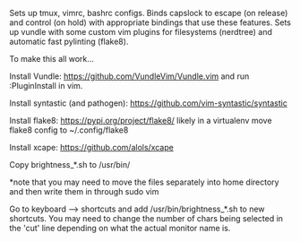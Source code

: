 Sets up tmux, vimrc, bashrc configs.
Binds capslock to escape (on release) and control (on hold) with appropriate
bindings that use these features. Sets up vundle with some custom vim plugins
for filesystems (nerdtree) and automatic fast pylinting (flake8).


To make this all work...

Install Vundle: https://github.com/VundleVim/Vundle.vim
	and run :PluginInstall in vim.

Install syntastic (and pathogen): https://github.com/vim-syntastic/syntastic

Install flake8: https://pypi.org/project/flake8/
	likely in a virtualenv
  move flake8 config to ~/.config/flake8

Install xcape: https://github.com/alols/xcape

Copy brightness_\*.sh to /usr/bin/

\*note that you may need to move the files separately into home directory and
then write them in through sudo vim

Go to keyboard --> shortcuts and add /usr/bin/brightness_\*.sh to new shortcuts.
You may need to change the number of chars being selected in the 'cut' line
depending on what the actual monitor name is.
